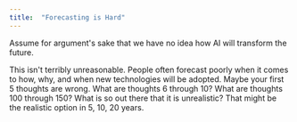 ```yaml
---
title:  "Forecasting is Hard"
---
```



Assume for argument's sake that we have no idea how AI will transform the future. 

This isn't terribly unreasonable. 
People often forecast poorly when it comes to how, why, and when new technologies will be adopted. 
Maybe your first 5 thoughts are wrong.
What are thoughts 6 through 10? 
What are thoughts 100 through 150?
What is so out there that it is unrealistic?
That might be the realistic option in 5, 10, 20 years.